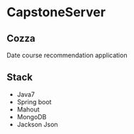 # CapstoneServer


## Cozza
Date course recommendation application


## Stack 
* Java7
* Spring boot
* Mahout
* MongoDB
* Jackson Json

